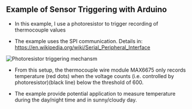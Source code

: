 ## Example of Sensor Triggering with Arduino

* In this example, I use a photoresistor to trigger recording of thermocouple values

* The example uses the SPI communication. Details in: https://en.wikipedia.org/wiki/Serial_Peripheral_Interface

![][Exp_fig1] 

* From this setup, the thermocouple wire module MAX6675 only records temperature (red dots) when the voltage counts (i.e. controlled by photoresistor)(black line) below the threshold of 600.

* The example provide potential application to measure temperature during the day/night time and in sunny/cloudy day.


[Exp_fig1]:./figs/triggering.png "Photoresistor triggering mechansm"
